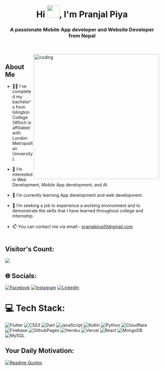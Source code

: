 
<h1 align="center">Hi <img alt='' width= 40 src='https://raw.githubusercontent.com/nixin72/nixin72/master/wave.gif'>, I'm Pranjal Piya</h1>
<h3 align="center">A passionate Mobile App developer and Website Developer from Nepal</h3>
<br><br>
<img align="right" alt="coding" width="410" src="https://camo.githubusercontent.com/c1dcb74cc1c1835b1d716f5051499a2814c683c806b15f04b0eba492863703e9/68747470733a2f2f63646e2e6472696262626c652e636f6d2f75736572732f3733303730332f73637265656e73686f74732f363538313234332f6176656e746f2e676966">


## About Me
- :man_student: I've completed my bachelor's from Islington College (Which is affiliated with London Metropolitan University).<br><br>
- 👀 I’m interested in Web Development, Mobile App development, and AI.<br><br>
- 🌱 I’m currently learning App development and web development.<br><br>
- 💞️ I’m seeking a job to experience a working environment and to demonstrate the skills that I have learned throughout college and internship.<br><br>
- 📫 You can contact me via email:- pranjalpiya10@gmail.com <br><br>

## Visitor's Count:
![](https://komarev.com/ghpvc/?username=PranjalPiya&style=for-the-badge&color=blue)

## 🌐 Socials:
[![Facebook](https://img.shields.io/badge/Facebook-%231877F2.svg?logo=Facebook&logoColor=white)](https://facebook.com/https://www.facebook.com/pranjalpiya/) [![Instagram](https://img.shields.io/badge/Instagram-%23E4405F.svg?logo=Instagram&logoColor=white)](https://instagram.com/https://www.instagram.com/pranjalpiya/) [![LinkedIn](https://img.shields.io/badge/LinkedIn-%230077B5.svg?logo=linkedin&logoColor=white)](https://linkedin.com/in/https://linkedin.com/in/pranjalpiya/) 


# 💻 Tech Stack:
![Flutter](https://img.shields.io/badge/Flutter-%2302569B.svg?style=for-the-badge&logo=Flutter&logoColor=white) ![CSS3](https://img.shields.io/badge/css3-%231572B6.svg?style=for-the-badge&logo=css3&logoColor=white) ![Dart](https://img.shields.io/badge/dart-%230175C2.svg?style=for-the-badge&logo=dart&logoColor=white) ![JavaScript](https://img.shields.io/badge/javascript-%23323330.svg?style=for-the-badge&logo=javascript&logoColor=%23F7DF1E) ![Kotlin](https://img.shields.io/badge/kotlin-%237F52FF.svg?style=for-the-badge&logo=kotlin&logoColor=white) ![Python](https://img.shields.io/badge/python-3670A0?style=for-the-badge&logo=python&logoColor=ffdd54) ![Cloudflare](https://img.shields.io/badge/Cloudflare-F38020?style=for-the-badge&logo=Cloudflare&logoColor=white) ![Firebase](https://img.shields.io/badge/firebase-%23039BE5.svg?style=for-the-badge&logo=firebase) ![GithubPages](https://img.shields.io/badge/github%20pages-121013?style=for-the-badge&logo=github&logoColor=white) ![Heroku](https://img.shields.io/badge/heroku-%23430098.svg?style=for-the-badge&logo=heroku&logoColor=white) ![Vercel](https://img.shields.io/badge/vercel-%23000000.svg?style=for-the-badge&logo=vercel&logoColor=white) ![React](https://img.shields.io/badge/react-%2320232a.svg?style=for-the-badge&logo=react&logoColor=%2361DAFB) ![MongoDB](https://img.shields.io/badge/MongoDB-%234ea94b.svg?style=for-the-badge&logo=mongodb&logoColor=white) ![MySQL](https://img.shields.io/badge/mysql-4479A1.svg?style=for-the-badge&logo=mysql&logoColor=white)

## Your Daily Motivation:
[![Readme Quotes](https://quotes-github-readme.vercel.app/api?type=horizontal&theme=dark)](https://github.com/piyushsuthar/github-readme-quotes)

<!--
# 💫 About Me:
👨‍🎓 I've completed my bachelor's from Islington College (Which is affiliated with London Metropolitan University).<br><br>👀 I’m interested in Web Development, Mobile App development, and AI.<br><br>🌱 I’m currently learning App development and web development.<br><br>💞️ I’m seeking a job to experience a working environment and to demonstrate the skills that I have learned throughout college and internship.<br><br>📫 You can contact me via email:- pranjalpiya10@gmail.com<br>


 ## Connect with me:
<p align="left">
<a href="https://linkedin.com/in/https://www.linkedin.com/in/pranjalpiya/" target="blank"><img align="center" src="https://raw.githubusercontent.com/rahuldkjain/github-profile-readme-generator/master/src/images/icons/Social/linked-in-alt.svg" alt="https://www.linkedin.com/in/pranjalpiya/" height="30" width="40" /></a>
<a href="https://fb.com/https://www.facebook.com/pranjalpiya/" target="blank"><img align="center" src="https://raw.githubusercontent.com/rahuldkjain/github-profile-readme-generator/master/src/images/icons/Social/facebook.svg" alt="https://www.facebook.com/pranjalpiya/" height="30" width="40" /></a>
<a href="https://instagram.com/https://www.instagram.com/pranjalpiya/" target="blank"><img align="center" src="https://raw.githubusercontent.com/rahuldkjain/github-profile-readme-generator/master/src/images/icons/Social/instagram.svg" alt="https://www.instagram.com/pranjalpiya/" height="30" width="40" /></a>
<a href="https://dribbble.com/https://dribbble.com/pranjal10" target="blank"><img align="center" src="https://raw.githubusercontent.com/rahuldkjain/github-profile-readme-generator/master/src/images/icons/Social/dribbble.svg" alt="https://dribbble.com/pranjal10" height="30" width="40" /></a>
<a href="https://www.youtube.com/c/https://www.youtube.com/channel/ucf4-ozdpqwf84f_hppnjzdw" target="blank"><img align="center" src="https://raw.githubusercontent.com/rahuldkjain/github-profile-readme-generator/master/src/images/icons/Social/youtube.svg" alt="https://www.youtube.com/channel/ucf4-ozdpqwf84f_hppnjzdw" height="30" width="40" /></a>
</p> -->



<!-- Proudly created with GPRM ( https://gprm.itsvg.in ) -->

<!---
PranjalPiya/PranjalPiya is a ✨ special ✨ repository because its `README.md` (this file) appears on your GitHub profile.
You can click the Preview link to take a look at your changes. Gradient
--->








